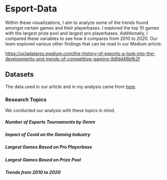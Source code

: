 # Esport-Data
Within these visualizations, I aim to analyze some of the trends found amongst certain games and their playerbases. I explored the top 10 games with the largest prize 
pool and largest pro playerbases. Additionally, I compared these variables to see how it compares from 2010 to 2020. Our team explored various other findings that can be 
read in our Medium article. 

https://ucladatares.medium.com/the-history-of-esports-a-look-into-the-developments-and-trends-of-competitive-gaming-9dfdd46bfb2f

## Datasets 

The data used in our article and in my analysis came from [here](https://www.kaggle.com/datasets/rankirsh/esports-earnings?select=GeneralEsportData.csv).

### Research Topics

We conducted our analysis with these topics in mind.

##### Number of Esports Tournaments by Genre
##### Impact of Covid on the Gaming Industry
##### Largest Games Based on Pro Playerbase
##### Largest Games Based on Prize Pool
##### Trends from 2010 to 2020
